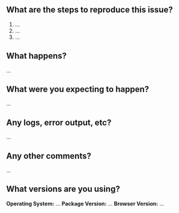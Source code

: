 <!-- Thanks for reporting an issue! Please fill out the blanks below. -->

## What are the steps to reproduce this issue?

1. …
2. …
3. …

## What happens?

…

## What were you expecting to happen?

…

## Any logs, error output, etc?

…

## Any other comments?

…

## What versions are you using?

**Operating System:** …
**Package Version:** …
**Browser Version:** …
